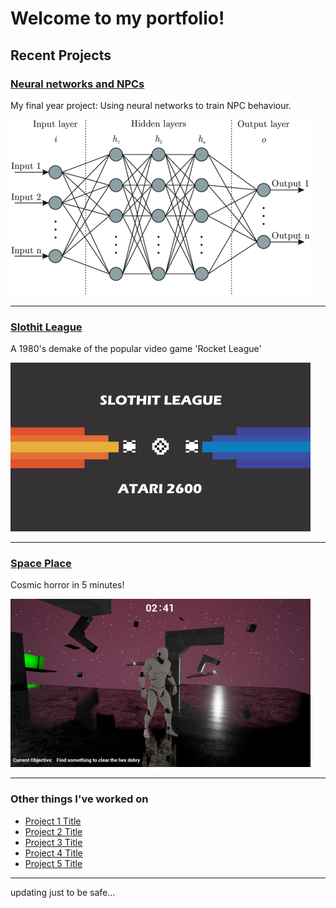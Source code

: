 # Welcome to my portfolio!

## Recent Projects 

### [Neural networks and NPCs](/pdf/OrganicNonPlayableCharacters.md)
My final year project: Using neural networks to train NPC behaviour.

<img src="images/nn.png">

---

### [Slothit League](/Slothit-League.md)

A 1980's demake of the popular video game 'Rocket League'

<img src="images/sloth_thumb.png">

---

### [Space Place](/Space-Place-Project.md)
Cosmic horror in 5 minutes!

<img src="images/space_place.PNG">

---

### Other things I've worked on

- [Project 1 Title](http://example.com/)
- [Project 2 Title](http://example.com/)
- [Project 3 Title](http://example.com/)
- [Project 4 Title](http://example.com/)
- [Project 5 Title](http://example.com/)

---

updating just to be safe...